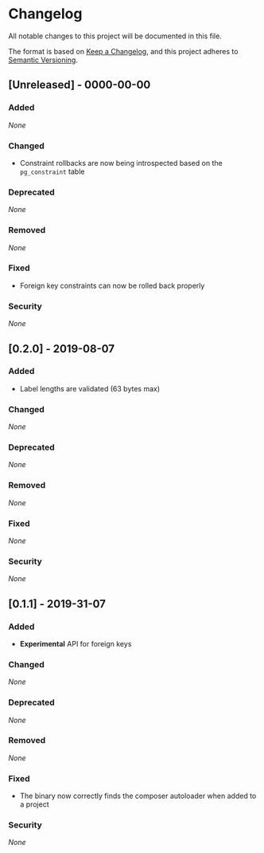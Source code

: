 # Changelog

All notable changes to this project will be documented in this file.

The format is based on [Keep a Changelog](https://keepachangelog.com/en/1.0.0/),
and this project adheres to [Semantic Versioning](https://semver.org/spec/v2.0.0.html).

## [Unreleased] - 0000-00-00

### Added

*None*

### Changed

- Constraint rollbacks are now being introspected based on the `pg_constraint` table

### Deprecated

*None*

### Removed

*None*

### Fixed

- Foreign key constraints can now be rolled back properly

### Security

*None*

## [0.2.0] - 2019-08-07

### Added

- Label lengths are validated (63 bytes max)

### Changed

*None*

### Deprecated

*None*

### Removed

*None*

### Fixed

*None*

### Security

*None*

## [0.1.1] - 2019-31-07

### Added

- **Experimental** API for foreign keys

### Changed

*None*

### Deprecated

*None*

### Removed

*None*

### Fixed

- The binary now correctly finds the composer autoloader when added to a project

### Security

*None*
